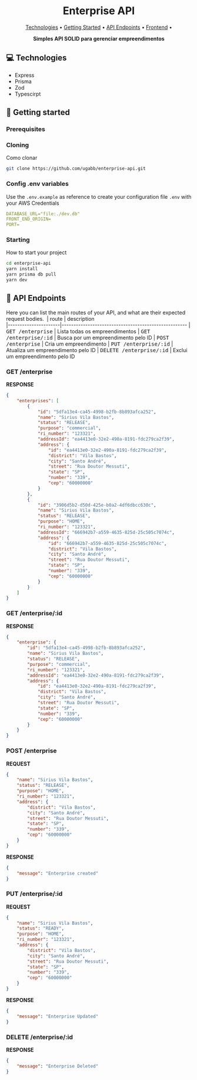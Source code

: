 <h1 align="center" style="font-weight: bold;">Enterprise API</h1>

<p align="center">
 <a href="#tech">Technologies</a> • 
 <a href="#started">Getting Started</a> • 
 <a href="#routes">API Endpoints</a> •
 <a href="https://github.com/ugabb/challenge-2024">Frontend</a> • 
</p>

<p align="center">
    <b>Simples API SOLID para gerenciar empreendimentos</b>
</p>

<h2 id="technologies">💻 Technologies</h2>

- Express
- Prisma
- Zod
- Typescirpt

<h2 id="started">🚀 Getting started</h2>

<h3>Prerequisites</h3>

<h3>Cloning</h3>

Como clonar

```bash
git clone https://github.com/ugabb/enterprise-api.git
```

<h3>Config .env variables</h2>

Use the `.env.example` as reference to create your configuration file `.env` with your AWS Credentials

```yaml
DATABASE_URL="file:./dev.db"
FRONT_END_ORIGIN=
PORT=
```

<h3>Starting</h3>

How to start your project

```bash
cd enterprise-api
yarn install
yarn prisma db pull
yarn dev
```

<h2 id="routes">📍 API Endpoints</h2>

Here you can list the main routes of your API, and what are their expected request bodies.
​
| route               | description                                          
|----------------------|-----------------------------------------------------
| <kbd>GET /enterprise</kbd>     | Lista todas os empreendimentos
| <kbd>GET /enterprise/:id</kbd>     | Busca por um empreendimento pelo ID
| <kbd>POST /enterprise</kbd>     | Cria um empreendimento
| <kbd>PUT /enterprise/:id</kbd>     | Atualiza um empreendimento pelo ID
| <kbd>DELETE /enterprise/:id</kbd>     | Exclui um empreendimento pelo ID

<h3 id="get-auth-detail">GET /enterprise</h3>

**RESPONSE**
```json
{
    "enterprises": [
        {
            "id": "5dfa13e4-ca45-4998-b2fb-8b893afca252",
            "name": "Sirius Vila Bastos",
            "status": "RELEASE",
            "purpose": "commercial",
            "ri_number": "123321",
            "addressId": "ea4413e0-32e2-490a-8191-fdc279ca2f39",
            "address": {
                "id": "ea4413e0-32e2-490a-8191-fdc279ca2f39",
                "district": "Vila Bastos",
                "city": "Santo André",
                "street": "Rua Doutor Messuti",
                "state": "SP",
                "number": "339",
                "cep": "60000000"
            }
        },
        {
            "id": "3906d5b2-d50d-425e-b0a2-4df6dbcc630c",
            "name": "Sirius Vila Bastos",
            "status": "RELEASE",
            "purpose": "HOME",
            "ri_number": "123321",
            "addressId": "666942b7-a559-4635-825d-25c505c7074c",
            "address": {
                "id": "666942b7-a559-4635-825d-25c505c7074c",
                "district": "Vila Bastos",
                "city": "Santo André",
                "street": "Rua Doutor Messuti",
                "state": "SP",
                "number": "339",
                "cep": "60000000"
            }
        }
    ]
}
```

<h3 id="get-auth-detail">GET /enterprise/:id</h3>

**RESPONSE**
```json
{
    "enterprise": {
        "id": "5dfa13e4-ca45-4998-b2fb-8b893afca252",
        "name": "Sirius Vila Bastos",
        "status": "RELEASE",
        "purpose": "commercial",
        "ri_number": "123321",
        "addressId": "ea4413e0-32e2-490a-8191-fdc279ca2f39",
        "address": {
            "id": "ea4413e0-32e2-490a-8191-fdc279ca2f39",
            "district": "Vila Bastos",
            "city": "Santo André",
            "street": "Rua Doutor Messuti",
            "state": "SP",
            "number": "339",
            "cep": "60000000"
        }
    }
}
```

<h3 id="post-auth-detail">POST /enterprise</h3>

**REQUEST**
```json
{
    "name": "Sirius Vila Bastos",
    "status": "RELEASE",
    "purpose": "HOME",
    "ri_number": "123321",
    "address": {
        "district": "Vila Bastos",
        "city": "Santo André",
        "street": "Rua Doutor Messuti",
        "state": "SP",
        "number": "339",
        "cep": "60000000"
    }
}
```

**RESPONSE**
```json
{
    "message": "Enterprise created"
}
```

<h3 id="post-auth-detail">PUT /enterprise/:id</h3>

**REQUEST**
```json
{
    "name": "Sirius Vila Bastos",
    "status": "READY",
    "purpose": "HOME",
    "ri_number": "123321",
    "address": {
        "district": "Vila Bastos",
        "city": "Santo André",
        "street": "Rua Doutor Messuti",
        "state": "SP",
        "number": "339",
        "cep": "60000000"
    }
}
```

**RESPONSE**
```json
{
    "message": "Enterprise Updated"
}
```

<h3 id="get-auth-detail">DELETE /enterprise/:id</h3>

**RESPONSE**
```json
{
    "message": "Enterprise Deleted"
}
```

